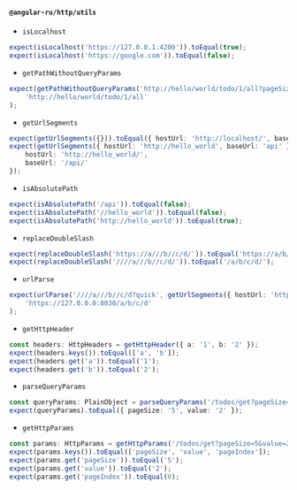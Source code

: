 #### `@angular-ru/http/utils`

-   `isLocalhost`

```ts
expect(isLocalhost('https://127.0.0.1:4200')).toEqual(true);
expect(isLocalhost('https://google.com')).toEqual(false);
```

-   `getPathWithoutQueryParams`

```ts
expect(getPathWithoutQueryParams('http://hello/world/todo/1/all?pageSize=10&pageIndex=0')).toEqual(
    'http://hello/world/todo/1/all'
);
```

-   `getUrlSegments`

```ts
expect(getUrlSegments({})).toEqual({ hostUrl: 'http://localhost/', baseUrl: '' });
expect(getUrlSegments({ hostUrl: 'http://hello_world', baseUrl: 'api' })).toEqual({
    hostUrl: 'http://hello_world/',
    baseUrl: '/api/'
});
```

-   `isAbsolutePath`

```ts
expect(isAbsolutePath('/api')).toEqual(false);
expect(isAbsolutePath('//hello_world')).toEqual(false);
expect(isAbsolutePath('http://hello_world')).toEqual(true);
```

-   `replaceDoubleSlash`

```ts
expect(replaceDoubleSlash('https://a///b//c/d/')).toEqual('https://a/b/c/d/');
expect(replaceDoubleSlash('////a///b//c/d/')).toEqual('/a/b/c/d/');
```

-   `urlParse`

```ts
expect(urlParse('////a///b//c/d?quick', getUrlSegments({ hostUrl: 'https://127.0.0.0:8030' }))).toEqual(
    'https://127.0.0.0:8030/a/b/c/d'
);
```

-   `getHttpHeader`

```ts
const headers: HttpHeaders = getHttpHeader({ a: '1', b: '2' });
expect(headers.keys()).toEqual(['a', 'b']);
expect(headers.get('a')).toEqual('1');
expect(headers.get('b')).toEqual('2');
```

-   `parseQueryParams`

```ts
const queryParams: PlainObject = parseQueryParams('/todos/get?pageSize=5&value=2');
expect(queryParams).toEqual({ pageSize: '5', value: '2' });
```

-   `getHttpParams`

```ts
const params: HttpParams = getHttpParams('/todos/get?pageSize=5&value=2', { pageIndex: 0 });
expect(params.keys()).toEqual(['pageSize', 'value', 'pageIndex']);
expect(params.get('pageSize')).toEqual('5');
expect(params.get('value')).toEqual('2');
expect(params.get('pageIndex')).toEqual(0);
```
